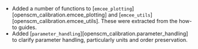 - Added a number of functions to [`emcee_plotting`][openscm_calibration.emcee_plotting]
  and [`emcee_utils`][openscm_calibration.emcee_utils].
  These were extracted from the how-to guides.
- Added [`parameter_handling`][openscm_calibration.parameter_handling] to clarify parameter handling, particularly units and order preservation.
